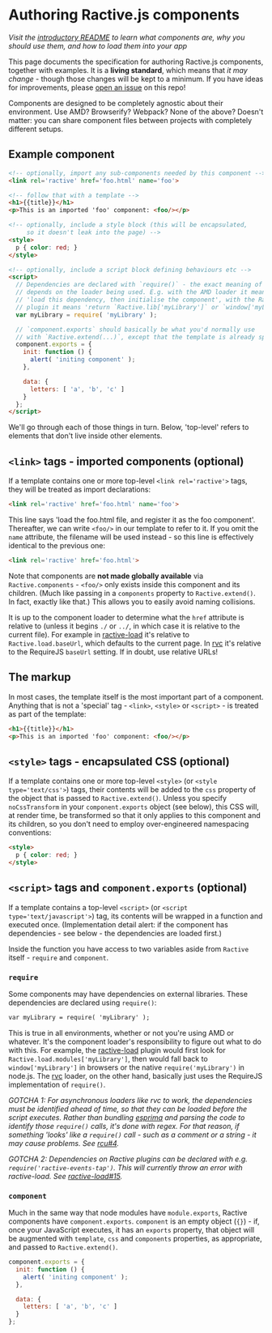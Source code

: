 # Authoring Ractive.js components

*Visit the [introductory README](https://github.com/ractivejs/component-spec/blob/master/README.md) to learn what components are, why you should use them, and how to load them into your app*

This page documents the specification for authoring Ractive.js components, together with examples. It is a **living standard**, which means that *it may change* - though those changes will be kept to a minimum. If you have ideas for improvements, please [open an issue](https://github.com/ractivejs/component-spec/issues/new) on this repo!

Components are designed to be completely agnostic about their environment. Use AMD? Browserify? Webpack? None of the above? Doesn't matter: you can share component files between projects with completely different setups.


## Example component

```html
<!-- optionally, import any sub-components needed by this component -->
<link rel='ractive' href='foo.html' name='foo'>

<!-- follow that with a template -->
<h1>{{title}}</h1>
<p>This is an imported 'foo' component: <foo/></p>

<!-- optionally, include a style block (this will be encapsulated,
     so it doesn't leak into the page) -->
<style>
  p { color: red; }
</style>

<!-- optionally, include a script block defining behaviours etc -->
<script>
  // Dependencies are declared with `require()` - the exact meaning of this
  // depends on the loader being used. E.g. with the AMD loader it means
  // 'load this dependency, then initialise the component', with the Ractive.load()
  // plugin it means 'return `Ractive.lib['myLibrary']` or `window['myLibrary']`'
  var myLibrary = require( 'myLibrary' );

  // `component.exports` should basically be what you'd normally use
  // with `Ractive.extend(...)`, except that the template is already specified
  component.exports = {
    init: function () {
      alert( 'initing component' );
    },

    data: {
      letters: [ 'a', 'b', 'c' ]
    }
  };
</script>
```

We'll go through each of those things in turn. Below, 'top-level' refers to elements that don't live inside other elements.


## `<link>` tags - imported components (optional)

If a template contains one or more top-level `<link rel='ractive'>` tags, they will be treated as import declarations:

```html
<link rel='ractive' href='foo.html' name='foo'>
```

This line says 'load the foo.html file, and register it as the foo component'. Thereafter, we can write `<foo/>` in our template to refer to it. If you omit the `name` attribute, the filename will be used instead - so this line is effectively identical to the previous one:

```html
<link rel='ractive' href='foo.html'>
```

Note that components are **not made globally available** via `Ractive.components` - `<foo/>` only exists inside this component and its children. (Much like passing in a `components` property to `Ractive.extend()`. In fact, exactly like that.) This allows you to easily avoid naming collisions.

It is up to the component loader to determine what the `href` attribute is relative to (unless it begins `./` or `../`, in which case it is relative to the current file). For example in [ractive-load](https://github.com/ractivejs/ractive-load) it's relative to `Ractive.load.baseUrl`, which defaults to the current page. In [rvc](https://github.com/ractivejs/rvc) it's relative to the RequireJS `baseUrl` setting. If in doubt, use relative URLs!


## The markup

In most cases, the template itself is the most important part of a component. Anything that is not a 'special' tag - `<link>`, `<style>` or `<script>` - is treated as part of the template:

```html
<h1>{{title}}</h1>
<p>This is an imported 'foo' component: <foo/></p>
```


## `<style>` tags - encapsulated CSS (optional)

If a template contains one or more top-level `<style>` (or `<style type='text/css'>`) tags, their contents will be added to the `css` property of the object that is passed to `Ractive.extend()`. Unless you specify `noCssTransform` in your `component.exports` object (see below), this CSS will, at render time, be transformed so that it only applies to this component and its children, so you don't need to employ over-engineered namespacing conventions:

```html
<style>
  p { color: red; }
</style>
```


## `<script>` tags and `component.exports` (optional)

If a template contains a top-level `<script>` (or `<script type='text/javascript'>`) tag, its contents will be wrapped in a function and executed once. (Implementation detail alert: if the component has dependencies - see below - the dependencies are loaded first.)

Inside the function you have access to two variables aside from `Ractive` itself - `require` and `component`.


### `require`

Some components may have dependencies on external libraries. These dependencies are declared using `require()`:

```html
var myLibrary = require( 'myLibrary' );
```

This is true in all environments, whether or not you're using AMD or whatever. It's the component loader's responsibility to figure out what to do with this. For example, the [ractive-load](https://github.com/ractivejs/ractive-load) plugin would first look for `Ractive.load.modules['myLibrary']`, then would fall back to `window['myLibrary']` in browsers or the native `require('myLibrary')` in node.js. The [rvc](https://github.com/ractivejs/rvc) loader, on the other hand, basically just uses the RequireJS implementation of `require()`.

*GOTCHA 1: For asynchronous loaders like rvc to work, the dependencies must be identified ahead of time, so that they can be loaded before the script executes. Rather than bundling [esprima](http://esprima.org/) and parsing the code to identify those `require()` calls, it's done with regex. For that reason, if something 'looks' like a `require()` call - such as a comment or a string - it may cause problems. See [rcu#4](https://github.com/ractivejs/rcu/issues/4).*

*GOTCHA 2: Dependencies on Ractive plugins can be declared with e.g. `require('ractive-events-tap')`. This will currently throw an error with ractive-load. See [ractive-load#15](https://github.com/ractivejs/ractive-load/issues/15).*


### `component`

Much in the same way that node modules have `module.exports`, Ractive components have `component.exports`. `component` is an empty object (`{}`) - if, once your JavaScript executes, it has an `exports` property, that object will be augmented with `template`, `css` and `components` properties, as appropriate, and passed to `Ractive.extend()`.

```js
component.exports = {
  init: function () {
    alert( 'initing component' );
  },

  data: {
    letters: [ 'a', 'b', 'c' ]
  }
};
```


